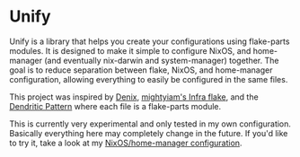 # Unify

Unify is a library that helps you create your configurations using flake-parts modules. It is designed to make it simple to configure NixOS, and home-manager (and eventually nix-darwin and system-manager) together. The goal is to reduce separation between flake, NixOS, and home-manager configuration, allowing everything to easily be configured in the same files. 

This project was inspired by [Denix](https://github.com/yunfachi/denix), [mightyiam's Infra flake](https://github.com/mightyiam/infra), and the [Dendritic Pattern](https://github.com/mightyiam/dendritic) where each file is a flake-parts module.

This is currently very experimental and only tested in my own configuration. Basically everything here may completely change in the future. If you'd like to try it, take a look at my [NixOS/home-manager configuration](https://codeberg.org/quasigod/nixconfig).
